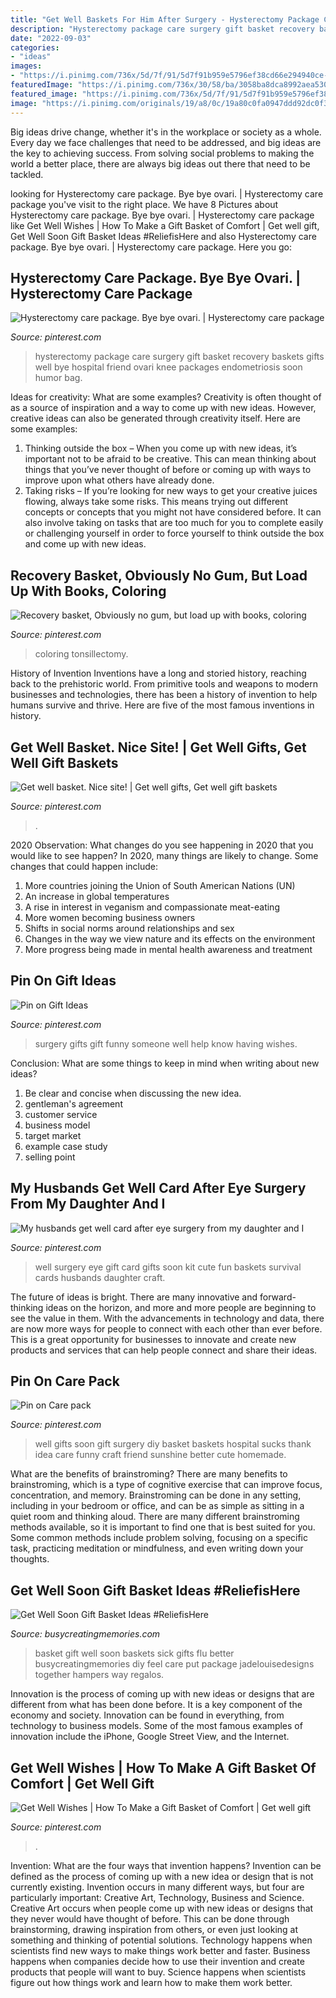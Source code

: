 ```yaml
---
title: "Get Well Baskets For Him After Surgery - Hysterectomy Package Care Surgery Gift Basket Recovery Baskets Gifts Well Bye Hospital Friend Ovari Knee Packages Endometriosis Soon Humor Bag"
description: "Hysterectomy package care surgery gift basket recovery baskets gifts well bye hospital friend ovari knee packages endometriosis soon humor bag"
date: "2022-09-03"
categories:
- "ideas"
images:
- "https://i.pinimg.com/736x/5d/7f/91/5d7f91b959e5796ef38cd66e294940ce--get-well-basket-ideas.jpg"
featuredImage: "https://i.pinimg.com/736x/30/58/ba/3058ba8dca8992aea530fabecfff5a70--hysterectomy-humor-hysterectomy-care-package.jpg"
featured_image: "https://i.pinimg.com/736x/5d/7f/91/5d7f91b959e5796ef38cd66e294940ce--get-well-basket-ideas.jpg"
image: "https://i.pinimg.com/originals/19/a8/0c/19a80c0fa0947ddd92dc0f3241d4b6c0.jpg"
---
```



Big ideas drive change, whether it's in the workplace or society as a whole. Every day we face challenges that need to be addressed, and big ideas are the key to achieving success. From solving social problems to making the world a better place, there are always big ideas out there that need to be tackled.

	

		
looking for Hysterectomy care package. Bye bye ovari. | Hysterectomy care package you've visit to the right place. We have 8 Pictures about Hysterectomy care package. Bye bye ovari. | Hysterectomy care package like Get Well Wishes | How To Make a Gift Basket of Comfort | Get well gift, Get Well Soon Gift Basket Ideas #ReliefisHere and also Hysterectomy care package. Bye bye ovari. | Hysterectomy care package. Here you go:
		
    
## Hysterectomy Care Package. Bye Bye Ovari. | Hysterectomy Care Package

<img loading=lazy src="https://i.pinimg.com/736x/30/58/ba/3058ba8dca8992aea530fabecfff5a70--hysterectomy-humor-hysterectomy-care-package.jpg" onerror="this.onerror=null;this.src='https://tse1.mm.bing.net/th?id=OIP._IGAoh-1xTOccIztmTR4PAHaJ3&amp;pid=15.1';" alt="Hysterectomy care package. Bye bye ovari. | Hysterectomy care package">

_Source: pinterest.com_

>hysterectomy package care surgery gift basket recovery baskets gifts well bye hospital friend ovari knee packages endometriosis soon humor bag. 

	

Ideas for creativity: What are some examples?
Creativity is often thought of as a source of inspiration and a way to come up with new ideas. However, creative ideas can also be generated through creativity itself. Here are some examples: 
1. Thinking outside the box – When you come up with new ideas, it’s important not to be afraid to be creative. This can mean thinking about things that you’ve never thought of before or coming up with ways to improve upon what others have already done. 
2. Taking risks – If you’re looking for new ways to get your creative juices flowing, always take some risks. This means trying out different concepts or concepts that you might not have considered before. It can also involve taking on tasks that are too much for you to complete easily or challenging yourself in order to force yourself to think outside the box and come up with new ideas.

    
## Recovery Basket, Obviously No Gum, But Load Up With Books, Coloring

<img loading=lazy src="https://s-media-cache-ak0.pinimg.com/736x/82/a1/56/82a156278cc8fe95b85dba6059f2ee3a.jpg" onerror="this.onerror=null;this.src='https://tse1.mm.bing.net/th?id=OIP.nhlj6kZ4BrwYBUpnlBbs0gHaFj&amp;pid=15.1';" alt="Recovery basket, Obviously no gum, but load up with books, coloring">

_Source: pinterest.com_

>coloring tonsillectomy. 

	

History of Invention
Inventions have a long and storied history, reaching back to the prehistoric world. From primitive tools and weapons to modern businesses and technologies, there has been a history of invention to help humans survive and thrive. Here are five of the most famous inventions in history.

    
## Get Well Basket. Nice Site! | Get Well Gifts, Get Well Gift Baskets

<img loading=lazy src="https://i.pinimg.com/originals/19/a8/0c/19a80c0fa0947ddd92dc0f3241d4b6c0.jpg" onerror="this.onerror=null;this.src='https://tse1.mm.bing.net/th?id=OIP.Fd0SeARU3o6v5bdeZs3JnAHaFz&amp;pid=15.1';" alt="Get well basket. Nice site! | Get well gifts, Get well gift baskets">

_Source: pinterest.com_

>. 

	

2020 Observation: What changes do you see happening in 2020 that you would like to see happen?
In 2020, many things are likely to change. Some changes that could happen include:
1. More countries joining the Union of South American Nations (UN) 
2. An increase in global temperatures 
3. A rise in interest in veganism and compassionate meat-eating 
4. More women becoming business owners 
5. Shifts in social norms around relationships and sex 
6. Changes in the way we view nature and its effects on the environment 
7. More progress being made in mental health awareness and treatment 

    
## Pin On Gift Ideas

<img loading=lazy src="https://i.pinimg.com/originals/4d/be/51/4dbe5133dadbdd2b7d2e4c317c283bb5.jpg" onerror="this.onerror=null;this.src='https://tse2.mm.bing.net/th?id=OIP.rE4g8_jrqiHoqerx7OQ9ZwHaLH&amp;pid=15.1';" alt="Pin on Gift Ideas">

_Source: pinterest.com_

>surgery gifts gift funny someone well help know having wishes. 

	

Conclusion: What are some things to keep in mind when writing about new ideas?
1. Be clear and concise when discussing the new idea.
2. gentleman's agreement 
3. customer service 
4. business model 
5. target market 
6. example case study
7. selling point 

    
## My Husbands Get Well Card After Eye Surgery From My Daughter And I

<img loading=lazy src="https://i.pinimg.com/736x/88/29/8e/88298e453e2aba3debdd673258db130d--get-well-cards-my-husband.jpg" onerror="this.onerror=null;this.src='https://tse3.mm.bing.net/th?id=OIP.2o3HI0OxUMcFyAlvOQkHowHaHa&amp;pid=15.1';" alt="My husbands get well card after eye surgery from my daughter and I">

_Source: pinterest.com_

>well surgery eye gift card gifts soon kit cute fun baskets survival cards husbands daughter craft. 

	

The future of ideas is bright. There are many innovative and forward-thinking ideas on the horizon, and more and more people are beginning to see the value in them. With the advancements in technology and data, there are now more ways for people to connect with each other than ever before. This is a great opportunity for businesses to innovate and create new products and services that can help people connect and share their ideas.

    
## Pin On Care Pack

<img loading=lazy src="https://i.pinimg.com/originals/95/80/ba/9580baf20f95796cea71b6cd7902cec4.jpg" onerror="this.onerror=null;this.src='https://tse1.mm.bing.net/th?id=OIP.EyIsNlOf9_P322NFEgAj9wHaJ4&amp;pid=15.1';" alt="Pin on Care pack">

_Source: pinterest.com_

>well gifts soon gift surgery diy basket baskets hospital sucks thank idea care funny craft friend sunshine better cute homemade. 

	

What are the benefits of brainstroming?
There are many benefits to brainstroming, which is a type of cognitive exercise that can improve focus, concentration, and memory. Brainstroming can be done in any setting, including in your bedroom or office, and can be as simple as sitting in a quiet room and thinking aloud. There are many different brainstroming methods available, so it is important to find one that is best suited for you. Some common methods include problem solving, focusing on a specific task, practicing meditation or mindfulness, and even writing down your thoughts.

    
## Get Well Soon Gift Basket Ideas #ReliefisHere

<img loading=lazy src="https://busycreatingmemories.com/wp-content/uploads/2015/02/dayquil-1-of-1-21.png" onerror="this.onerror=null;this.src='https://tse2.mm.bing.net/th?id=OIP.swvbUvQbk1eSx8L901WkpQHaJ5&amp;pid=15.1';" alt="Get Well Soon Gift Basket Ideas #ReliefisHere">

_Source: busycreatingmemories.com_

>basket gift well soon baskets sick gifts flu better busycreatingmemories diy feel care put package jadelouisedesigns together hampers way regalos. 

	

Innovation is the process of coming up with new ideas or designs that are different from what has been done before. It is a key component of the economy and society. Innovation can be found in everything, from technology to business models. Some of the most famous examples of innovation include the iPhone, Google Street View, and the Internet.

    
## Get Well Wishes | How To Make A Gift Basket Of Comfort | Get Well Gift

<img loading=lazy src="https://i.pinimg.com/736x/5d/7f/91/5d7f91b959e5796ef38cd66e294940ce--get-well-basket-ideas.jpg" onerror="this.onerror=null;this.src='https://tse4.mm.bing.net/th?id=OIP.7tDLRlLmHoMJRtH4L4ZsEgHaLH&amp;pid=15.1';" alt="Get Well Wishes | How To Make a Gift Basket of Comfort | Get well gift">

_Source: pinterest.com_

>. 

	

Invention: What are the four ways that invention happens?
Invention can be defined as the process of coming up with a new idea or design that is not currently existing. Invention occurs in many different ways, but four are particularly important: Creative Art, Technology, Business and Science. 
Creative Art occurs when people come up with new ideas or designs that they never would have thought of before. This can be done through brainstorming, drawing inspiration from others, or even just looking at something and thinking of potential solutions. Technology happens when scientists find new ways to make things work better and faster. Business happens when companies decide how to use their invention and create products that people will want to buy. Science happens when scientists figure out how things work and learn how to make them work better.

